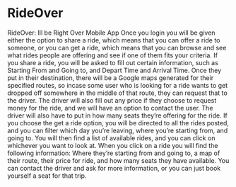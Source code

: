 # RideOver
RideOver: Ill be Right Over Mobile App
Once you login you will be given either the option to share a ride, which means that you can offer a ride to someone, or you can get a ride, which means that you can browse and see what rides people are offering and see if one of them fits your criteria. If you share a ride, you will be asked to fill out certain information, such as Starting From and Going to, and Depart Time and Arrival Time.
Once they put in their destination, there will be a Google maps generated for their specified routes, so incase some user who is looking for a ride wants to get dropped off somewhere in the middle of that route, they can request that to the driver. The driver will also fill out any price if they choose to request money for the ride, and we will have an option to contact the user. The driver will also have to put in how many seats they’re offering for the ride. If you choose the get a ride option, you will be directed to all the rides posted, and you can filter which day you’re leaving, where you’re starting from, and going to.
You will then find a list of available rides, and you can click on whichever you want to look at. When you click on a ride you will find the following information: Where they’re starting from and going to, a map of their route, their price for ride, and how many seats they have available. You can contact the driver and ask for more information, or you can just book yourself a seat for that trip.
